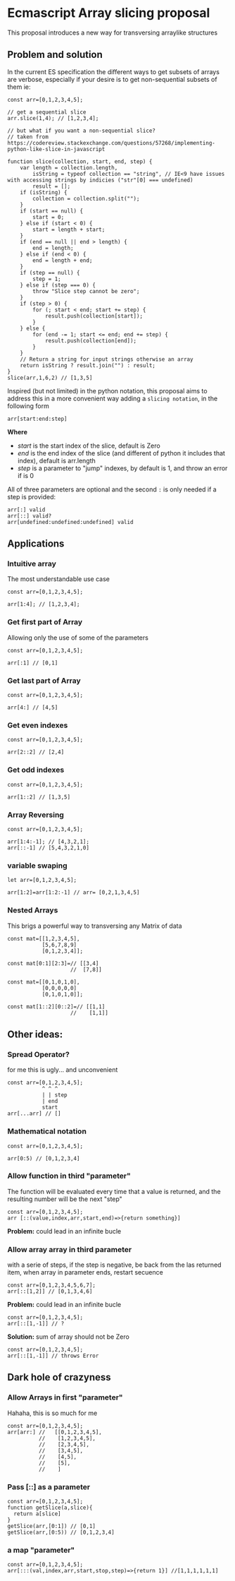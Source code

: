 # Ecmascript Array slicing proposal
This proposal introduces a new way for transversing arraylike structures
## Problem and solution
In the current ES specification the different ways to get subsets of arrays are verbose, especially if your desire is to get non-sequential subsets of them ie:
```
const arr=[0,1,2,3,4,5];

// get a sequential slice
arr.slice(1,4); // [1,2,3,4];

// but what if you want a non-sequential slice?
// taken from https://codereview.stackexchange.com/questions/57268/implementing-python-like-slice-in-javascript

function slice(collection, start, end, step) {
    var length = collection.length,
        isString = typeof collection == "string", // IE<9 have issues with accessing strings by indicies ("str"[0] === undefined)
        result = [];
    if (isString) {
        collection = collection.split("");
    }
    if (start == null) {
        start = 0;
    } else if (start < 0) {
        start = length + start;
    }
    if (end == null || end > length) {
        end = length;
    } else if (end < 0) {
        end = length + end;
    }
    if (step == null) {
        step = 1;
    } else if (step === 0) {
        throw "Slice step cannot be zero";
    }
    if (step > 0) {
        for (; start < end; start += step) {
            result.push(collection[start]);
        }
    } else {
        for (end -= 1; start <= end; end += step) {
            result.push(collection[end]);
        }
    }
    // Return a string for input strings otherwise an array
    return isString ? result.join("") : result;
}
slice(arr,1,6,2) // [1,3,5]
```
Inspired (but not limited) in the python notation, this proposal aims to address this in a more convenient way adding a `slicing notation`, in the following form
```
arr[start:end:step]
```
**Where**
 - *start* is the start index of the slice, default is Zero
 - *end* is the end index of the slice (and different of python it includes that index), default is arr.length
 - *step* is a parameter to "jump" indexes, by default is 1, and throw an error if is 0

All of three parameters are optional and the second `:` is only needed if a step is provided:

```
arr[:] valid
arr[::] valid?
arr[undefined:undefined:undefined] valid
```

## Applications

### Intuitive array 
The most understandable use case
```
const arr=[0,1,2,3,4,5];

arr[1:4]; // [1,2,3,4];
```

### Get first part of Array
Allowing only the use of some of the parameters
```
const arr=[0,1,2,3,4,5];

arr[:1] // [0,1]
```
### Get last part of Array
```
const arr=[0,1,2,3,4,5];

arr[4:] // [4,5]
```

### Get even indexes
```
const arr=[0,1,2,3,4,5];

arr[2::2] // [2,4]
```

### Get odd indexes
```
const arr=[0,1,2,3,4,5];

arr[1::2] // [1,3,5]
```

### Array Reversing
```
const arr=[0,1,2,3,4,5];

arr[1:4:-1]; // [4,3,2,1];
arr[::-1] // [5,4,3,2,1,0]
```

### variable swaping

```
let arr=[0,1,2,3,4,5];

arr[1:2]=arr[1:2:-1] // arr= [0,2,1,3,4,5]
```

### Nested Arrays
This brigs a powerful way to transversing any Matrix of data

```
const mat=[[1,2,3,4,5],
           [5,6,7,8,9]
           [0,1,2,3,4]];

const mat[0:1][2:3]=// [[3,4]
                    //  [7,8]]
```

```
const mat=[[0,1,0,1,0],
           [0,0,0,0,0]
           [0,1,0,1,0]];

const mat[1::2][0::2]=// [[1,1]
                    //    [1,1]]
```
## Other ideas:

### Spread Operator?
for me this is ugly... and unconvenient
```
const arr=[0,1,2,3,4,5];
           ^ ^ ^
           | | step
           | end
           start
arr[...arr] // []
```
### Mathematical notation
```
const arr=[0,1,2,3,4,5];

arr[0:5) // [0,1,2,3,4]
```
### Allow function in third "parameter"
The function will be evaluated every time that a value is returned, and the resulting number will be the next "step"
```
const arr=[0,1,2,3,4,5];
arr [::(value,index,arr,start,end)=>{return something}]
```
**Problem:** could lead in an infinite bucle

### Allow array array in third parameter
with a serie of steps, if the step is negative, be back from the las returned item, when array in parameter ends, restart secuence

```
const arr=[0,1,2,3,4,5,6,7];
arr[::[1,2]] // [0,1,3,4,6]
```
**Problem:** could lead in an infinite bucle

```
const arr=[0,1,2,3,4,5];
arr[::[1,-1]] // ?
```
**Solution:** sum of array should not be Zero

```
const arr=[0,1,2,3,4,5];
arr[::[1,-1]] // throws Error
```
## Dark hole of crazyness
### Allow Arrays in first "parameter"
Hahaha, this is so much for me

```
const arr=[0,1,2,3,4,5];
arr[arr:] //   [[0,1,2,3,4,5],
          //    [1,2,3,4,5],
          //    [2,3,4,5],
          //    [3,4,5],
          //    [4,5],
          //    [5],
          //    ]
```
### Pass [::] as a parameter


```
const arr=[0,1,2,3,4,5];
function getSlice(a,slice){
  return a[slice]
}
getSlice(arr,[0:1]) // [0,1]
getSlice(arr,[0:5)) // [0,1,2,3,4]
```
### a map "parameter"
```
const arr=[0,1,2,3,4,5];
arr[:::(val,index,arr,start,stop,step)=>{return 1}] //[1,1,1,1,1,1]
```
